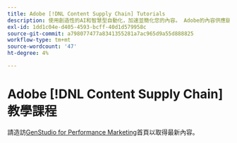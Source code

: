 ```yaml
---
title: Adobe [!DNL Content Supply Chain] Tutorials
description: 使用創造性的AI和智慧型自動化，加速並簡化您的內容。 Adobe的內容供應鏈是端對端解決方案，可讓您計畫、建立、提供及分析您的內容。
exl-id: 1dd1c04e-d405-4593-bcff-40d1d579958c
source-git-commit: a798077477a8341355281a7ac965d9a55d888825
workflow-type: tm+mt
source-wordcount: '47'
ht-degree: 4%

---
```


# Adobe [!DNL Content Supply Chain] 教學課程

請造訪[GenStudio for Performance Marketing](https://experienceleague.adobe.com/en/browse/genstudio-for-performance-marketing)首頁以取得最新內容。

